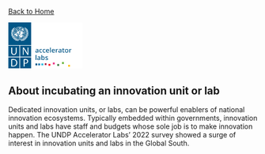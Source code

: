 [Back to Home](../README.md)


<img src="../public/imgs/UNDP_accelerator_labs_logo_vertical_color_RGB.png"  width="150" alt="undp_accelerator_labs_logo">

## About incubating an innovation unit or lab

Dedicated innovation units, or labs, can be powerful enablers of national innovation ecosystems. Typically embedded within governments, innovation units and labs have staff and budgets whose sole job is to make innovation happen. The UNDP Accelerator Labs’ 2022 survey showed a surge of interest in innovation units and labs in the Global South.  



